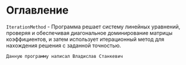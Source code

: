 # Оглавление

` IterationMethod ` - Программа решает систему линейных уравнений, проверяя и обеспечивая диагональное доминирование матрицы коэффициентов, и затем использует итерационный метод для нахождения решения с заданной точностью. 

` Данную программу написал Владислав Станкевич `